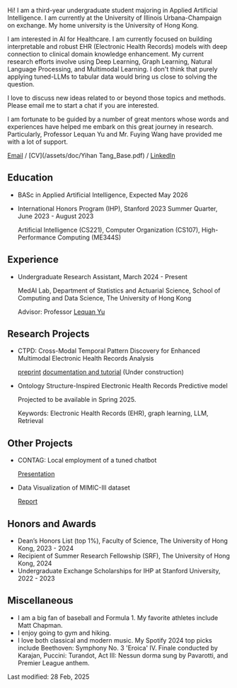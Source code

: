 Hi! I am a third-year undergraduate student majoring in Applied Artificial Intelligence. I am currently at the University of Illinois Urbana-Champaign on exchange. My home university is the University of Hong Kong.

I am interested in AI for Healthcare. I am currently focused on building interpretable and robust EHR (Electronic Health Records) models with deep connection to clinical domain knowledge enhancement. My current research efforts involve using Deep Learning, Graph Learning, Natural Language Processing, and Multimodal Learning. I don't think that purely applying tuned-LLMs to tabular data would bring us close to solving the question. 

I love to discuss new ideas related to or beyond those topics and methods. Please email me to start a chat if you are interested.

I am fortunate to be guided by a number of great mentors whose words and experiences have helped me embark on this great journey in research. Particularly, Professor Lequan Yu and Mr. Fuying Wang have provided me with a lot of support. 

[Email](mailto:hanktang.yh@gmail.com) / [CV](/assets/doc/Yihan Tang_Base.pdf) / [LinkedIn](https://www.linkedin.com/in/yihan-tang-hank/) 

## Education
- BASc in Applied Artificial Intelligence, Expected May 2026

- International Honors Program (IHP), Stanford 2023 Summer Quarter, June 2023 - August 2023

  Artificial Intelligence (CS221), Computer Organization (CS107), High-Performance Computing (ME344S)

## Experience 
- Undergraduate Research Assistant, March 2024 - Present

  MedAI Lab, Department of Statistics and Actuarial Science, School of Computing and Data Science, The University of Hong Kong
  
  Advisor: Professor [Lequan Yu](https://yulequan.github.io)

## Research Projects
- CTPD: Cross-Modal Temporal Pattern Discovery for Enhanced Multimodal Electronic Health Records Analysis

  [preprint](https://arxiv.org/abs/2411.00696)
  [documentation and tutorial](/assets/doc/CTPD_documentation.docx) (Under construction)

- Ontology Structure-Inspired Electronic Health Records Predictive model

  Projected to be available in Spring 2025.
  
  Keywords: Electronic Health Records (EHR), graph learning, LLM, Retrieval

## Other Projects
- CONTAG: Local employment of a tuned chatbot
  
  [Presentation](/assets/doc/DESN9002_Presentation.pdf)
- Data Visualization of MIMIC-III dataset
  
  [Report](/assets/doc/stat3622_report.pdf)

## Honors and Awards 
- Dean’s Honors List (top 1%), Faculty of Science, The University of Hong Kong, 2023 - 2024
- Recipient of Summer Research Fellowship (SRF), The University of Hong Kong, 2024
- Undergraduate Exchange Scholarships for IHP at Stanford University,	2022 - 2023

## Miscellaneous
- I am a big fan of baseball and Formula 1. My favorite athletes include Matt Chapman.
- I enjoy going to gym and hiking.
- I love both classical and modern music. My Spotify 2024 top picks include Beethoven: Symphony No. 3 'Eroica' IV. Finale conducted by Karajan, Puccini: Turandot, Act III: Nessun dorma sung by Pavarotti, and Premier League anthem.

Last modified: 28 Feb, 2025
